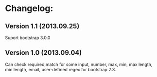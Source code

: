 # Changelog:

## Version 1.1 (2013.09.25)
Suport bootstrap 3.0.0

## Version 1.0 (2013.09.04)
Can check required,match for some input,  number, max, min, max length, min length, email, user-defined regex for bootstrap 2.3.

